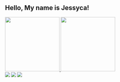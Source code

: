 ## Hello, My name is Jessyca! 

<div align="left">
  <a href="https://github.com/JessycadeOliveira">
  <img height="180em" src="https://github-readme-stats.vercel.app/api?username=JessycadeOliveira&show_icons=true&theme=ocean_dark&include_all_commits=true&count_private=true"/>
  <img height="180em" src="https://github-readme-stats.vercel.app/api/top-langs/?username=JessycadeOliveira&layout=compact&langs_count=7&theme=ocean_dark"/>
</div>

<div>
  <a href="https://instagram.com/thiagojacoblannes/" target="_blank"><img src="https://img.shields.io/badge/-Instagram-%23E4405F?style=for-the-badge&logo=instagram&logoColor=white" target="_blank"></a>
  <a href = "mailto:oliveiradejessyca@gmail.com"><img src="https://img.shields.io/badge/-Gmail-%23333?style=for-the-badge&logo=gmail&logoColor=white" target="_blank"></a>
  <a href="https://www.linkedin.com/in/jessyca-de-oliveira/" target="_blank"><img src="https://img.shields.io/badge/-LinkedIn-%230077B5?style=for-the-badge&logo=linkedin&logoColor=white" target="_blank"></a>  
</div>
